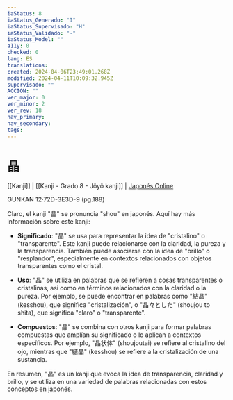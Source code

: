 ```yaml
---
iaStatus: 8
iaStatus_Generado: "I"
iaStatus_Supervisado: "H"
iaStatus_Validado: "-"
iaStatus_Model: ""
a11y: 0
checked: 0
lang: ES
translations: 
created: 2024-04-06T23:49:01.268Z
modified: 2024-04-11T10:09:32.945Z
supervisado: ""
ACCION: ""
ver_major: 0
ver_minor: 2
ver_rev: 18
nav_primary: 
nav_secondary: 
tags:
---
```

# 晶

[[Kanji]] | [[Kanji - Grado 8 - Jôyô kanji]] | [Japonés Online](https://japonesonline.com/kanjis/busqueda/?s=%E6%99%B6&x=0&y=0)

GUNKAN 12·72D-3E3D-9 (pg.188)

Claro, el kanji "晶" se pronuncia "shou" en japonés. Aquí hay más información sobre este kanji:

- **Significado**: "晶" se usa para representar la idea de "cristalino" o "transparente". Este kanji puede relacionarse con la claridad, la pureza y la transparencia. También puede asociarse con la idea de "brillo" o "resplandor", especialmente en contextos relacionados con objetos transparentes como el cristal.

- **Uso**: "晶" se utiliza en palabras que se refieren a cosas transparentes o cristalinas, así como en términos relacionados con la claridad o la pureza. Por ejemplo, se puede encontrar en palabras como "結晶" (kesshou), que significa "cristalización", o "晶々とした" (shoujou to shita), que significa "claro" o "transparente".

- **Compuestos**: "晶" se combina con otros kanji para formar palabras compuestas que amplían su significado o lo aplican a contextos específicos. Por ejemplo, "晶状体" (shoujoutai) se refiere al cristalino del ojo, mientras que "結晶" (kesshou) se refiere a la cristalización de una sustancia.

En resumen, "晶" es un kanji que evoca la idea de transparencia, claridad y brillo, y se utiliza en una variedad de palabras relacionadas con estos conceptos en japonés.